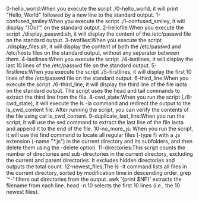  0-hello_world:When you execute the script ./0-hello_world, it will print "Hello, World" followed by a new line to the standard output.
1-confused_smiley:When you execute the script ./1-confused_smiley, it will display "(Ôo)'" on the standard output.
2-hellofile:When you execute the script ./display_passwd.sh, it will display the content of the /etc/passwd file on the standard output.
3-twofiles:When you execute the script ./display_files.sh, it will display the content of both the /etc/passwd and /etc/hosts files on the standard output, without any separator between them.
4-lastlines:When you execute the script ./4-lastlines, it will display the last 10 lines of the /etc/passwd file on the standard output.
5-firstlines:When you execute the script ./5-firstlines, it will display the first 10 lines of the /etc/passwd file on the standard output.
 6-third_line:When you execute the script ./6-third_line, it will display the third line of the file iacta on the standard output. The script uses the head and tail commands to extract the third line from the file.
8-cwd_state:When you run the script (./8-cwd_state), it will execute the ls -la command and redirect the output to the ls_cwd_content file. After running the script, you can verify the contents of the file using cat ls_cwd_content.
9-duplicate_last_line:When you run the script, it will use the sed command to extract the last line of the file iacta and append it to the end of the file.
10-no_more_js: When you run the script, it will use the find command to locate all regular files (-type f) with a .js extension (-name "*.js") in the current directory and its subfolders, and then delete them using the -delete option.
11-directories:This script counts the number of directories and sub-directories in the current directory, excluding the current and parent directories. It excludes hidden directories and outputs the total count.
12-newest_files:The ls -lt command lists all files in the current directory, sorted by modification time in descending order.
grep '^-' filters out directories from the output.
awk '{print $NF}' extracts the filename from each line.
head -n 10 selects the first 10 lines (i.e., the 10 newest files).
